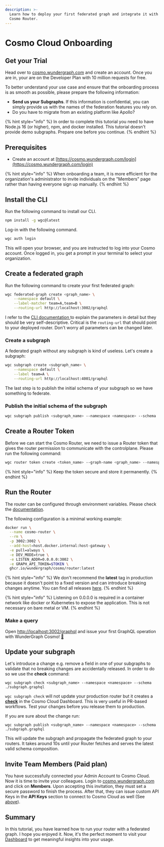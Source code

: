 ```yaml
---
description: >-
  Learn how to deploy your first federated graph and integrate it with your
  Cosmo Router.
---
```


# Cosmo Cloud Onboarding

## Get your Trial

Head over to [cosmo.wundergraph.com](https://cosmo.wundergraph.com) and create an account. Once you are in, your are on the Developer Plan with 10 million requests for free.

To better understand your use case and ensure that the onboarding process is as smooth as possible, please prepare the following information:

* **Send us your Subgraphs**. If this information is confidential, you can simply provide us with the names of the federation features you rely on.
* Do you have to migrate from an existing platform like Apollo?

{% hint style="info" %}
In order to complete this tutorial you need to have Node.js 16 (or higher), npm, and docker installed. This tutorial doesn't provide demo subgraphs. Prepare one before you continue.
{% endhint %}

## Prerequisites

* Create an account at [https://cosmo.wundergraph.com/login](https://cosmo.wundergraph.com/login)

{% hint style="info" %}
When onboarding a team, it is more efficient for the organization's administrator to invite individuals on the "Members" page rather than having everyone sign up manually.
{% endhint %}

## Install the CLI

Run the following command to install our CLI.

```bash
npm install -g wgc@latest
```

Log-in with the following command.

```bash
wgc auth login
```

This will open your browser, and you are instructed to log into your Cosmo account. Once logged in, you get a prompt in your terminal to select your organization.

## Create a federated graph

Run the following command to create your first federated graph:

```bash
wgc federated-graph create <graph_name> \
    --namespace default \
    --label-matcher team=A,team=B \
    --routing-url http://localhost:3002/graphql
```

I refer to the [CLI documentation ](../cli/federated-graph/)to explain the parameters in detail but they should be very self-descriptive. Critical is the `routing-url` that should point to your deployed router. Don't worry all parameters can be changed later.

### Create a subgraph

A federated graph without any subgraph is kind of useless. Let's create a subgraph:

```bash
wgc subgraph create <subgraph_name> \
    --namespace default \
    --label team=A \
    --routing-url http://localhost:4001/graphql
```

The last step is to publish the initial schema of your subgraph so we have something to federate.

### Publish the initial schema of the subgraph

```bash
wgc subgraph publish <subgraph_name> --namespace <namespace> --schema ./schema.graphqls
```

## Create a Router Token

Before we can start the Cosmo Router, we need to issue a Router token that gives the router permission to communicate with the controlplane. Please run the following command:

```bash
wgc router token create <token_name> --graph-name <graph_name> --namespace <namespace>
```

{% hint style="info" %}
Keep the token secure and store it permanently.
{% endhint %}

## Run the Router

The router can be configured through environment variables. Please check the [documentation](../router/configuration.md).

The following configuration is a minimal working example:

```bash
docker run \
  --name cosmo-router \
  --rm \
  -p 3002:3002 \
  --add-host=host.docker.internal:host-gateway \
  -e pull=always \
  -e DEV_MODE=true \
  -e LISTEN_ADDR=0.0.0.0:3002 \
  -e GRAPH_API_TOKEN=$TOKEN \
  ghcr.io/wundergraph/cosmo/router:latest
```

{% hint style="info" %}
We don't recommend the **latest** tag in production because it doesn't point to a fixed version and can introduce breaking changes anytime. You can find all releases [here](https://github.com/wundergraph/cosmo/pkgs/container/cosmo%2Frouter).
{% endhint %}

{% hint style="info" %}
Listening on 0.0.0.0 is required in a container network like docker or Kubernetes to expose the application. This is not necessary on bare metal or VM.
{% endhint %}

### Make a query

Open [http://localhost:3002/graphql](http://localhost:3001/graphql) and issue your first GraphQL operation with WunderGraph Cosmo! [🚀](https://apps.timwhitlock.info/emoji/tables/unicode#emoji-modal)

## Update your subgraph

Let's introduce a change e.g. remove a field in one of your subgraphs to validate that no breaking changes are accidentally released. In order to do so we use the **check** command:

```
wgc subgraph check <subgraph_name> --namespace <namespace> --schema ./subgraph.graphql
```

`wgc subgraph check` will not update your production router but it creates a [**check**](../studio/schema-checks.md) in the Cosmo Cloud Dashboard. This is very useful in PR-based workflows. Test your changes before you release them to production.

If you are sure about the change run:

```
wgc subgraph publish <subgraph_name> --namespace <namespace> --schema ./subgraph.graphql
```

This will update the subgraph and propagate the federated graph to your routers. It takes around 10s until your Router fetches and serves the latest valid schema composition.

## Invite Team Members (Paid plan)

You have successfully connected your Admin Account to Cosmo Cloud. Now it is time to invite your colleagues. Login to [cosmo.wundergraph.com](https://cosmo.wundergraph.com) and click on **Members**. Upon accepting this invitation, they must set a secure password to finish the process. After that, they can issue custom API Keys in the **API Keys** section to connect to Cosmo Cloud as well (See [above](cosmo-cloud-onboarding.md#install-wgc-the-command-line-tool)).

## Summary

In this tutorial, you have learned how to run your router with a federated graph. I hope you enjoyed it. Now, it's the perfect moment to visit your [Dashboard](https://cosmo.wundergraph.com) to get meaningful insights into your usage.
